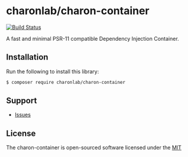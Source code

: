 # charonlab/charon-container

[![Build Status](https://github.com/charonlab/charon-container/workflows/Continuous%20Integration/badge.svg)](https://github.com/charonlab/charon-container/actions?query=workflow%3A"Continuous+Integration")

A fast and minimal PSR-11 compatible Dependency Injection Container.

## Installation

Run the following to install this library:

```bash
$ composer require charonlab/charon-container
```

## Support

- [Issues](https://github.com/charonlab/charon-container/issues/)

## License

The charon-container is open-sourced software licensed under the [MIT](LICENSE.md)
